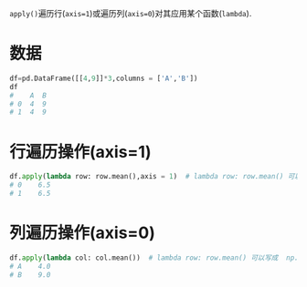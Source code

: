 `apply()`遍历行(`axis=1`)或遍历列(`axis=0`)对其应用某个函数(`lambda`).


# 数据
```python
df=pd.DataFrame([[4,9]]*3,columns = ['A','B'])
df
#    A  B
# 0  4  9
# 1  4  9
```

# 行遍历操作(axis=1)
```python
df.apply(lambda row: row.mean(),axis = 1)  # lambda row: row.mean() 可以写成  np.meam
# 0    6.5
# 1    6.5
```


# 列遍历操作(axis=0)
```python
df.apply(lambda col: col.mean())  # lambda row: row.mean() 可以写成  np.meam
# A    4.0
# B    9.0
```